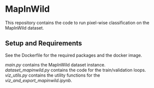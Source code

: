 # MapInWild

This repository contains the code to run pixel-wise classification on the MapInWild dataset.

## Setup and Requirements

See the Dockerfile for the required packages and the docker image. 


_main.py_ contains the MapInWild dataset instance.<br>
_dataset_mapinwild.py_ contains the code for the train/validation loops.<br>
_viz_utils.py_ contains the utility functions for the _viz_and_export_mapinwild.ipynb_.
